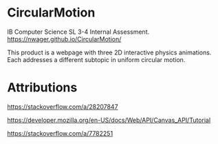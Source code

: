# CircularMotion
IB Computer Science SL 3-4 Internal Assessment. https://nwager.github.io/CircularMotion/

This product is a webpage with three 2D interactive physics animations. Each addresses a different subtopic in uniform circular motion.


# Attributions
https://stackoverflow.com/a/28207847

https://developer.mozilla.org/en-US/docs/Web/API/Canvas_API/Tutorial

https://stackoverflow.com/a/7782251
